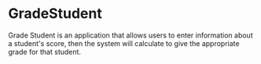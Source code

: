 # GradeStudent
Grade Student is an application that allows users to enter information about a student's score, then the system will calculate to give the appropriate grade for that student.
